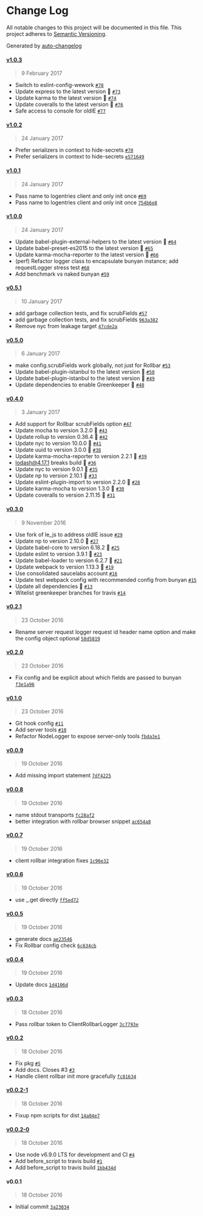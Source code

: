 # Change Log
All notable changes to this project will be documented in this file. This project adheres to [Semantic Versioning](http://semver.org/).

Generated by [auto-changelog](https://github.com/CookPete/auto-changelog)


#### [v1.0.3](https://github.com/wework/we-js-logger/compare/v1.0.2...v1.0.3)
> 9 February 2017

* Switch to eslint-config-wework [`#78`](https://github.com/wework/we-js-logger/pull/78)
* Update express to the latest version 🚀 [`#73`](https://github.com/wework/we-js-logger/pull/73)
* Update karma to the latest version 🚀 [`#74`](https://github.com/wework/we-js-logger/pull/74)
* Update coveralls to the latest version 🚀 [`#76`](https://github.com/wework/we-js-logger/pull/76)
* Safe access to console for oldIE [`#77`](https://github.com/wework/we-js-logger/pull/77)


#### [v1.0.2](https://github.com/wework/we-js-logger/compare/v1.0.1...v1.0.2)
> 24 January 2017

* Prefer serializers in context to hide-secrets [`#70`](https://github.com/wework/we-js-logger/pull/70)
* Prefer serializers in context to hide-secrets [`e571649`](https://github.com/wework/we-js-logger/commit/e5716493500f99dcd2233f80e8a7b9587649dace)


#### [v1.0.1](https://github.com/wework/we-js-logger/compare/v1.0.0...v1.0.1)
> 24 January 2017

* Pass name to logentries client and only init once [`#69`](https://github.com/wework/we-js-logger/pull/69)
* Pass name to logentries client and only init once [`754b6e8`](https://github.com/wework/we-js-logger/commit/754b6e8d49ece83b967f4ac77e8f6726d93b58f1)


#### [v1.0.0](https://github.com/wework/we-js-logger/compare/v0.5.1...v1.0.0)
> 24 January 2017

* Update babel-plugin-external-helpers to the latest version 🚀 [`#64`](https://github.com/wework/we-js-logger/pull/64)
* Update babel-preset-es2015 to the latest version 🚀 [`#65`](https://github.com/wework/we-js-logger/pull/65)
* Update karma-mocha-reporter to the latest version 🚀 [`#66`](https://github.com/wework/we-js-logger/pull/66)
* (perf) Refactor logger class to encapsulate bunyan instance; add requestLogger stress test [`#68`](https://github.com/wework/we-js-logger/pull/68)
* Add benchmark vs naked bunyan [`#59`](https://github.com/wework/we-js-logger/pull/59)


#### [v0.5.1](https://github.com/wework/we-js-logger/compare/v0.5.0...v0.5.1)
> 10 January 2017

* add garbage collection tests, and fix scrubFields [`#57`](https://github.com/wework/we-js-logger/pull/57)
* add garbage collection tests, and fix scrubFields [`963a382`](https://github.com/wework/we-js-logger/commit/963a382055c2fa8863e1e6b55cc8e967d25cb4a4)
* Remove nyc from leakage target [`47cde2a`](https://github.com/wework/we-js-logger/commit/47cde2a9a1e87b3775ea245d0d102f1911aab68a)


#### [v0.5.0](https://github.com/wework/we-js-logger/compare/v0.4.0...v0.5.0)
> 6 January 2017

* make config.scrubFields work globally, not just for Rollbar [`#53`](https://github.com/wework/we-js-logger/pull/53)
* Update babel-plugin-istanbul to the latest version 🚀 [`#50`](https://github.com/wework/we-js-logger/pull/50)
* Update babel-plugin-istanbul to the latest version 🚀 [`#49`](https://github.com/wework/we-js-logger/pull/49)
* Update dependencies to enable Greenkeeper 🌴 [`#48`](https://github.com/wework/we-js-logger/pull/48)


#### [v0.4.0](https://github.com/wework/we-js-logger/compare/v0.3.0...v0.4.0)
> 3 January 2017

* Add support for Rollbar scrubFields option [`#47`](https://github.com/wework/we-js-logger/pull/47)
* Update mocha to version 3.2.0 🚀 [`#43`](https://github.com/wework/we-js-logger/pull/43)
* Update rollup to version 0.36.4 🚀 [`#42`](https://github.com/wework/we-js-logger/pull/42)
* Update nyc to version 10.0.0 🚀 [`#41`](https://github.com/wework/we-js-logger/pull/41)
* Update uuid to version 3.0.0 🚀 [`#38`](https://github.com/wework/we-js-logger/pull/38)
* Update karma-mocha-reporter to version 2.2.1 🚀 [`#39`](https://github.com/wework/we-js-logger/pull/39)
* lodash@4.17.1 breaks build 🚨 [`#36`](https://github.com/wework/we-js-logger/pull/36)
* Update nyc to version 9.0.1 🚀 [`#35`](https://github.com/wework/we-js-logger/pull/35)
* Update np to version 2.10.1 🚀 [`#33`](https://github.com/wework/we-js-logger/pull/33)
* Update eslint-plugin-import to version 2.2.0 🚀 [`#28`](https://github.com/wework/we-js-logger/pull/28)
* Update karma-mocha to version 1.3.0 🚀 [`#30`](https://github.com/wework/we-js-logger/pull/30)
* Update coveralls to version 2.11.15 🚀 [`#31`](https://github.com/wework/we-js-logger/pull/31)


#### [v0.3.0](https://github.com/wework/we-js-logger/compare/v0.2.1...v0.3.0)
> 9 November 2016

* Use fork of le_js to address oldIE issue [`#29`](https://github.com/wework/we-js-logger/pull/29)
* Update np to version 2.10.0 🚀 [`#27`](https://github.com/wework/we-js-logger/pull/27)
* Update babel-core to version 6.18.2 🚀 [`#25`](https://github.com/wework/we-js-logger/pull/25)
* Update eslint to version 3.9.1 🚀 [`#23`](https://github.com/wework/we-js-logger/pull/23)
* Update babel-loader to version 6.2.7 🚀 [`#21`](https://github.com/wework/we-js-logger/pull/21)
* Update webpack to version 1.13.3 🚀 [`#19`](https://github.com/wework/we-js-logger/pull/19)
* Use consolidated saucelabs account [`#16`](https://github.com/wework/we-js-logger/pull/16)
* Update test webpack config with recommended config from bunyan [`#15`](https://github.com/wework/we-js-logger/pull/15)
* Update all dependencies 🌴 [`#13`](https://github.com/wework/we-js-logger/pull/13)
* Witelist greenkeeper branches for travis [`#14`](https://github.com/wework/we-js-logger/pull/14)


#### [v0.2.1](https://github.com/wework/we-js-logger/compare/v0.2.0...v0.2.1)
> 23 October 2016

* Rename server request logger request id header name option and make the config object optional [`58d5819`](https://github.com/wework/we-js-logger/commit/58d581984caa03c468f4b5d05d7e2a61cc66374b)


#### [v0.2.0](https://github.com/wework/we-js-logger/compare/v0.1.0...v0.2.0)
> 23 October 2016

* Fix config and be explicit about which fields are passed to bunyan [`f3e1a96`](https://github.com/wework/we-js-logger/commit/f3e1a9681b0dab3292c89b3e6f419dc0ce5d2599)


#### [v0.1.0](https://github.com/wework/we-js-logger/compare/v0.0.9...v0.1.0)
> 23 October 2016

* Git hook config [`#11`](https://github.com/wework/we-js-logger/pull/11)
* Add server tools [`#10`](https://github.com/wework/we-js-logger/pull/10)
* Refactor NodeLogger to expose server-only tools [`fbda3e1`](https://github.com/wework/we-js-logger/commit/fbda3e1f528488061d774fa9a128d08f369ac492)


#### [v0.0.9](https://github.com/wework/we-js-logger/compare/v0.0.8...v0.0.9)
> 19 October 2016

* Add missing import statement [`7df4225`](https://github.com/wework/we-js-logger/commit/7df42251c1e07f9c7cbdd6ab5f9634a1dfcfeed3)


#### [v0.0.8](https://github.com/wework/we-js-logger/compare/v0.0.7...v0.0.8)
> 19 October 2016

* name stdout transports [`fc28af2`](https://github.com/wework/we-js-logger/commit/fc28af21e5197e73de124fbc86e6e612270b8f18)
* better integration with rollbar browser snippet [`ac654a8`](https://github.com/wework/we-js-logger/commit/ac654a851709a8d26ad8956393728687ec3f7951)


#### [v0.0.7](https://github.com/wework/we-js-logger/compare/v0.0.6...v0.0.7)
> 19 October 2016

* client rollbar integration fixes [`1c96e32`](https://github.com/wework/we-js-logger/commit/1c96e32cf27d1f4f970d726d5dd7b0197ed13d83)


#### [v0.0.6](https://github.com/wework/we-js-logger/compare/v0.0.5...v0.0.6)
> 19 October 2016

* use _.get directly [`ff5ed72`](https://github.com/wework/we-js-logger/commit/ff5ed722e99156387e74178b911f9452345c4a6f)


#### [v0.0.5](https://github.com/wework/we-js-logger/compare/v0.0.4...v0.0.5)
> 19 October 2016

* generate docs [`ae23546`](https://github.com/wework/we-js-logger/commit/ae2354626e00f65aa5feb15e5da0217f4d826179)
* Fix Rollbar config check [`6c634cb`](https://github.com/wework/we-js-logger/commit/6c634cb848e8d1f992ad93f0e1f091e3fc7c8a79)


#### [v0.0.4](https://github.com/wework/we-js-logger/compare/v0.0.3...v0.0.4)
> 19 October 2016

* Update docs [`1d4106d`](https://github.com/wework/we-js-logger/commit/1d4106d13e9597a55513ec44bf914e5b4108f980)


#### [v0.0.3](https://github.com/wework/we-js-logger/compare/v0.0.2...v0.0.3)
> 18 October 2016

* Pass rollbar token to ClientRollbarLogger [`3c7793e`](https://github.com/wework/we-js-logger/commit/3c7793e08716fe44134c82f6f79bcb29b3e03364)


#### [v0.0.2](https://github.com/wework/we-js-logger/compare/v0.0.2-1...v0.0.2)
> 18 October 2016

* Fix pkg [`#5`](https://github.com/wework/we-js-logger/pull/5)
* Add docs. Closes #3 [`#3`](https://github.com/wework/we-js-logger/issues/3)
* Handle client rollbar init more gracefully [`fc81634`](https://github.com/wework/we-js-logger/commit/fc81634f76dcb6df1e904c1ee2f6ecab1e9f1bc1)


#### [v0.0.2-1](https://github.com/wework/we-js-logger/compare/v0.0.2-0...v0.0.2-1)
> 18 October 2016

* Fixup npm scripts for dist [`14a04e7`](https://github.com/wework/we-js-logger/commit/14a04e7da7e060818ffa089cd70d5dc3cd835389)


#### [v0.0.2-0](https://github.com/wework/we-js-logger/compare/v0.0.1...v0.0.2-0)
> 18 October 2016

* Use node v6.9.0 LTS for development and CI [`#4`](https://github.com/wework/we-js-logger/pull/4)
* Add before_script to travis build [`#1`](https://github.com/wework/we-js-logger/pull/1)
* Add before_script to travis build [`1bb434d`](https://github.com/wework/we-js-logger/commit/1bb434dd3fef086e128e5d68acdb471ca7ba111d)


#### v0.0.1
> 18 October 2016

* Initial commit [`3a23034`](https://github.com/wework/we-js-logger/commit/3a23034cfa419603ca14ab2e472d2a348d3bee06)
